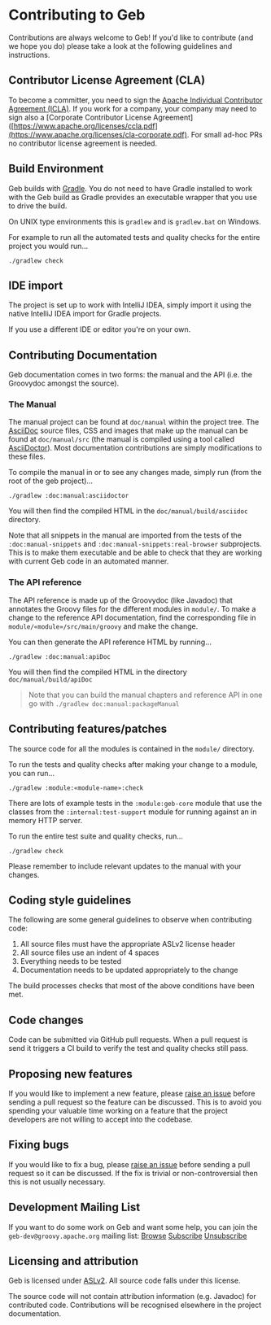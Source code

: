 # Contributing to Geb

Contributions are always welcome to Geb!
If you'd like to contribute (and we hope you do) please take a look at the following guidelines and instructions.

## Contributor License Agreement (CLA)

To become a committer, you need to sign the [Apache Individual Contributor Agreement (ICLA)](https://www.apache.org/licenses/icla.pdf). If you work for a company, your company may need to sign also a [Corporate Contributor License Agreement]([https://www.apache.org/licenses/ccla.pdf](https://www.apache.org/licenses/cla-corporate.pdf). For small ad-hoc PRs no contributor license agreement is needed.

## Build Environment

Geb builds with [Gradle](http://www.gradle.org/). 
You do not need to have Gradle installed to work with the Geb build as Gradle provides an executable wrapper that you use to drive the build.

On UNIX type environments this is `gradlew` and is `gradlew.bat` on Windows.

For example to run all the automated tests and quality checks for the entire project you would run…

    ./gradlew check
    
## IDE import

The project is set up to work with IntelliJ IDEA, simply import it using the native IntelliJ IDEA import for Gradle projects.

If you use a different IDE or editor you're on your own.    

## Contributing Documentation

Geb documentation comes in two forms: the manual and the API (i.e. the Groovydoc amongst the source).

### The Manual

The manual project can be found at `doc/manual` within the project tree. 
The [AsciiDoc](http://asciidoc.org/) source files, CSS and images that make up the manual can be found at `doc/manual/src` (the manual is compiled using a tool called [AsciiDoctor](http://asciidoctor.org/)).
Most documentation contributions are simply modifications to these files.

To compile the manual in or to see any changes made, simply run (from the root of the geb project)…

    ./gradlew :doc:manual:asciidoctor

You will then find the compiled HTML in the `doc/manual/build/asciidoc` directory.

Note that all snippets in the manual are imported from the tests of the `:doc:manual-snippets` and `:doc:manual-snippets:real-browser` subprojects.
This is to make them executable and be able to check that they are working with current Geb code in an automated manner.

### The API reference

The API reference is made up of the Groovydoc (like Javadoc) that annotates the Groovy files for the different modules in `module/`. 
To make a change to the reference API documentation, find the corresponding file in `module/«module»/src/main/groovy` and make the change.

You can then generate the API reference HTML by running…

    ./gradlew :doc:manual:apiDoc

You will then find the compiled HTML in the directory `doc/manual/build/apiDoc`

> Note that you can build the manual chapters and reference API in one go with `./gradlew doc:manual:packageManual`

## Contributing features/patches

The source code for all the modules is contained in the `module/` directory.

To run the tests and quality checks after making your change to a module, you can run…

    ./gradlew :module:«module-name»:check

There are lots of example tests in the `:module:geb-core` module that use the classes from the `:internal:test-support` module for running against an in memory HTTP server.

To run the entire test suite and quality checks, run…

    ./gradlew check

Please remember to include relevant updates to the manual with your changes.

## Coding style guidelines

The following are some general guidelines to observe when contributing code:

1. All source files must have the appropriate ASLv2 license header
1. All source files use an indent of 4 spaces
1. Everything needs to be tested
1. Documentation needs to be updated appropriately to the change

The build processes checks that most of the above conditions have been met.

## Code changes

Code can be submitted via GitHub pull requests.
When a pull request is send it triggers a CI build to verify the test and quality checks still pass.

## Proposing new features

If you would like to implement a new feature, please [raise an issue](https://github.com/apache/groovy-geb/issues) before sending a pull request so the feature can be discussed.
This is to avoid you spending your valuable time working on a feature that the project developers are not willing to accept into the codebase.

## Fixing bugs

If you would like to fix a bug, please [raise an issue](https://github.com/apache/groovy-geb/issues) before sending a pull request so it can be discussed.
If the fix is trivial or non-controversial then this is not usually necessary.

## Development Mailing List

If you want to do some work on Geb and want some help,
you can join the `geb-dev@groovy.apache.org` mailing list:
[Browse](https://lists.apache.org/list.html?geb-dev@groovy.apache.org)
[Subscribe](mailto:geb-dev-subscribe@groovy.apache.org)
[Unsubscribe](mailto:geb-dev-unsubscribe@groovy.apache.org)

## Licensing and attribution

Geb is licensed under [ASLv2](https://www.apache.org/licenses/LICENSE-2.0). All source code falls under this license.

The source code will not contain attribution information (e.g. Javadoc) for contributed code.
Contributions will be recognised elsewhere in the project documentation.

